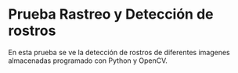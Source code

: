 # Prueba Rastreo y Detección de rostros

En esta prueba se ve la detección de rostros de diferentes imagenes almacenadas programado con Python y OpenCV.
